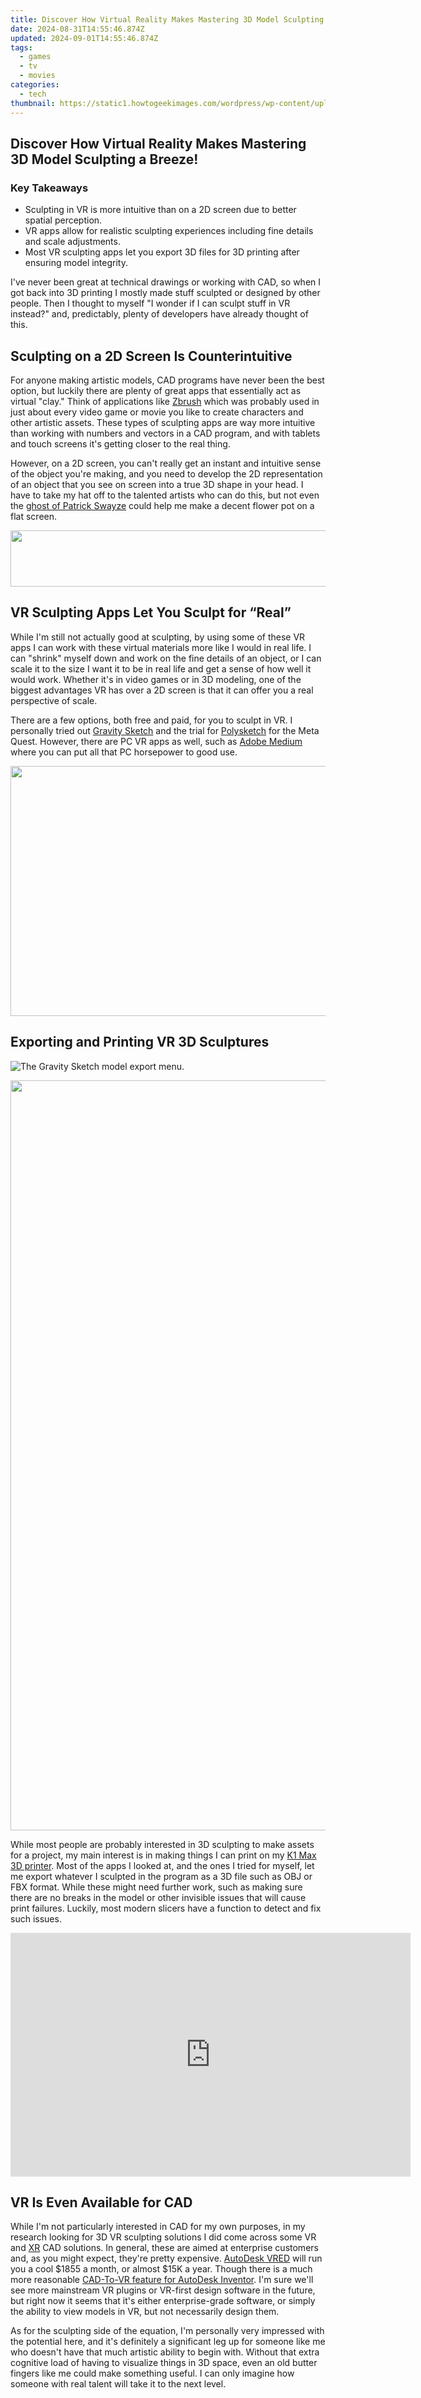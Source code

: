 ```yaml
---
title: Discover How Virtual Reality Makes Mastering 3D Model Sculpting a Breeze!
date: 2024-08-31T14:55:46.874Z
updated: 2024-09-01T14:55:46.874Z
tags:
  - games
  - tv
  - movies
categories:
  - tech
thumbnail: https://static1.howtogeekimages.com/wordpress/wp-content/uploads/2024/05/1-1.jpg
---
```


## Discover How Virtual Reality Makes Mastering 3D Model Sculpting a Breeze!

### Key Takeaways

* Sculpting in VR is more intuitive than on a 2D screen due to better spatial perception.
* VR apps allow for realistic sculpting experiences including fine details and scale adjustments.
* Most VR sculpting apps let you export 3D files for 3D printing after ensuring model integrity.

 I've never been great at technical drawings or working with CAD, so when I got back into 3D printing I mostly made stuff sculpted or designed by other people. Then I thought to myself "I wonder if I can sculpt stuff in VR instead?" and, predictably, plenty of developers have already thought of this.

##  Sculpting on a 2D Screen Is Counterintuitive

 For anyone making artistic models, CAD programs have never been the best option, but luckily there are plenty of great apps that essentially act as virtual "clay." Think of applications like [Zbrush](https://www.maxon.net/en/zbrush) which was probably used in just about every video game or movie you like to create characters and other artistic assets. These types of sculpting apps are way more intuitive than working with numbers and vectors in a CAD program, and with tablets and touch screens it's getting closer to the real thing.

 However, on a 2D screen, you can't really get an instant and intuitive sense of the object you're making, and you need to develop the 2D representation of an object that you see on screen into a true 3D shape in your head. I have to take my hat off to the talented artists who can do this, but not even the [ghost of Patrick Swayze](https://www.imdb.com/title/tt0099653/) could help me make a decent flower pot on a flat screen.

<!-- affiliate ads begin -->
<a href="https://aligracehair.sjv.io/c/5597632/2087267/19272" target="_top" id="2087267"><img src="//a.impactradius-go.com/display-ad/19272-2087267" border="0" alt="" width="728" height="90"/></a><img height="0" width="0" src="https://imp.pxf.io/i/5597632/2087267/19272" style="position:absolute;visibility:hidden;" border="0" />
<!-- affiliate ads end -->
##  VR Sculpting Apps Let You Sculpt for “Real”

 While I'm still not actually good at sculpting, by using some of these VR apps I can work with these virtual materials more like I would in real life. I can "shrink" myself down and work on the fine details of an object, or I can scale it to the size I want it to be in real life and get a sense of how well it would work. Whether it's in video games or in 3D modeling, one of the biggest advantages VR has over a 2D screen is that it can offer you a real perspective of scale.

 There are a few options, both free and paid, for you to sculpt in VR. I personally tried out [Gravity Sketch](https://www.meta.com/experiences/1587090851394426/) and the trial for [Polysketch](https://www.oculus.com/experiences/quest/7830420446969757/) for the Meta Quest. However, there are PC VR apps as well, such as [Adobe Medium](https://www.meta.com/experiences/pcvr/medium-by-adobe/3257686387611106/?utm%5Fsource=www.reddit.com&utm%5Fmedium=oculusredirect) where you can put all that PC horsepower to good use.

<!-- affiliate ads begin -->
<a href="https://aidotcom.pxf.io/c/5597632/2086436/19576" target="_top" id="2086436"><img src="//a.impactradius-go.com/display-ad/19576-2086436" border="0" alt="" width="1500" height="400"/></a><img height="0" width="0" src="https://imp.pxf.io/i/5597632/2086436/19576" style="position:absolute;visibility:hidden;" border="0" />
<!-- affiliate ads end -->
##  Exporting and Printing VR 3D Sculptures

![The Gravity Sketch model export menu.](https://static1.howtogeekimages.com/wordpress/wp-content/uploads/2024/05/2-1.jpg) 

<!-- affiliate ads begin -->
<a href="https://engwe.pxf.io/c/5597632/2093504/25579" target="_top" id="2093504"><img src="//a.impactradius-go.com/display-ad/25579-2093504" border="0" alt="" width="1200" height="1200"/></a><img height="0" width="0" src="https://imp.pxf.io/i/5597632/2093504/25579" style="position:absolute;visibility:hidden;" border="0" />
<!-- affiliate ads end -->
 While most people are probably interested in 3D sculpting to make assets for a project, my main interest is in making things I can print on my [K1 Max 3D printer](https://extra-hints.techidaily.com/3-techniques-to-fix-iphone-hdr-blunders-in-premiere-pro-for-2024/). Most of the apps I looked at, and the ones I tried for myself, let me export whatever I sculpted in the program as a 3D file such as OBJ or FBX format. While these might need further work, such as making sure there are no breaks in the model or other invisible issues that will cause print failures. Luckily, most modern slicers have a function to detect and fix such issues.

<!-- affiliate ads begin -->
<a href="https://secure.2checkout.com/order/checkout.php?PRODS=2337838&QTY=1&AFFILIATE=108875&CART=1"><iframe width="640" height="390" src="https://www.youtube.com/embed/rzZwphIv4RM" title="APFill - Ink and Toner Coverage Calculator" frameborder="0" allow="accelerometer; autoplay; clipboard-write; encrypted-media; gyroscope; picture-in-picture; web-share" referrerpolicy="strict-origin-when-cross-origin" allowfullscreen></iframe></a>
<!-- affiliate ads end -->
##  VR Is Even Available for CAD

 While I'm not particularly interested in CAD for my own purposes, in my research looking for 3D VR sculpting solutions I did come across some VR and [XR](https://review-topics.techidaily.com/set-your-preferred-job-location-on-linkedin-app-of-your-tecno-spark-10-5g-drfone-by-drfone-virtual-android/) CAD solutions. In general, these are aimed at enterprise customers and, as you might expect, they're pretty expensive. [AutoDesk VRED](https://www.anrdoezrs.net/links/3607085/type/dlg/sid/UUhtgUeUpU2003102/https://www.autodesk.com/products/vred/overview?term=1-YEAR&tab=subscription) will run you a cool $1855 a month, or almost $15K a year. Though there is a much more reasonable [CAD-To-VR feature for AutoDesk Inventor](https://www.anrdoezrs.net/links/3607085/type/dlg/sid/UUhtgUeUpU2003102/https://www.autodesk.com/developer-network/certified-apps/cad-to-vr). I'm sure we'll see more mainstream VR plugins or VR-first design software in the future, but right now it seems that it's either enterprise-grade software, or simply the ability to view models in VR, but not necessarily design them.

 As for the sculpting side of the equation, I'm personally very impressed with the potential here, and it's definitely a significant leg up for someone like me who doesn't have that much artistic ability to begin with. Without that extra cognitive load of having to visualize things in 3D space, even an old butter fingers like me could make something useful. I can only imagine how someone with real talent will take it to the next level.

<ins class="adsbygoogle"
     style="display:block"
     data-ad-format="autorelaxed"
     data-ad-client="ca-pub-7571918770474297"
     data-ad-slot="1223367746"></ins>



<ins class="adsbygoogle"
     style="display:block"
     data-ad-client="ca-pub-7571918770474297"
     data-ad-slot="8358498916"
     data-ad-format="auto"
     data-full-width-responsive="true"></ins>


